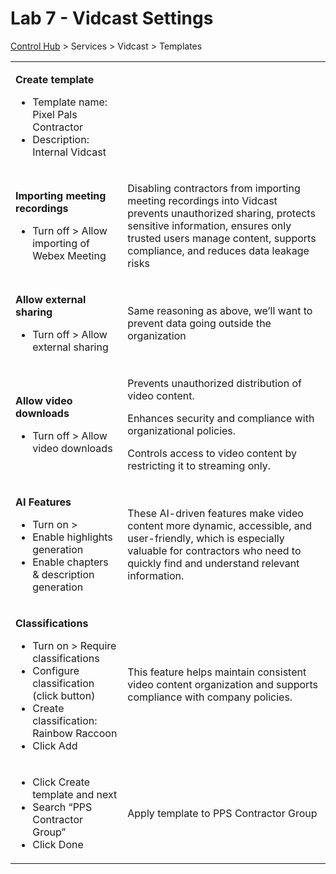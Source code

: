 # Lab 7 - Vidcast Settings

[Control Hub](http://admin.webex.com/) > Services > Vidcast > Templates

<table><tbody><tr><td><p><strong>Create template</strong></p><ul><li>Template name: Pixel Pals Contractor</li><li>Description: Internal Vidcast</li></ul></td><td></td></tr><tr><td><p><strong>Importing meeting recordings</strong></p><ul><li>Turn off &gt; Allow importing of Webex Meeting</li></ul></td><td><p>Disabling contractors from importing meeting recordings into Vidcast prevents unauthorized sharing, protects sensitive information, ensures only trusted users manage content, supports compliance, and reduces data leakage risks</p></td></tr><tr><td><p><strong>Allow external sharing</strong></p><ul><li>Turn off &gt; Allow external sharing</li></ul></td><td><p>Same reasoning as above, we’ll want to prevent data going outside the organization</p></td></tr><tr><td><p><strong>Allow video downloads</strong></p><ul><li>Turn off &gt; Allow video downloads</li></ul></td><td><p>Prevents unauthorized distribution of video content.</p><p>Enhances security and compliance with organizational policies.</p><p>Controls access to video content by restricting it to streaming only.</p></td></tr><tr><td><p><strong>AI Features</strong></p><ul><li>Turn on &gt;</li><li>Enable highlights generation</li><li>Enable chapters &amp; description generation</li></ul></td><td><p>These AI-driven features make video content more dynamic, accessible, and user-friendly, which is especially valuable for contractors who need to quickly find and understand relevant information.</p></td></tr><tr><td><p><strong>Classifications</strong></p><ul><li>Turn on &gt; Require classifications</li><li>Configure classification (click button)</li><li>Create classification: Rainbow Raccoon</li><li>Click Add</li></ul></td><td><p>This feature helps maintain consistent video content organization and supports compliance with company policies.</p></td></tr><tr><td><ul><li>Click Create template and next</li><li>Search “PPS Contractor Group”</li><li>Click Done</li></ul></td><td><p>Apply template to PPS Contractor Group</p></td></tr></tbody></table>